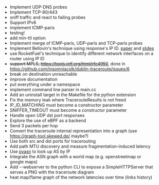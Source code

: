 * Implement UDP-DNS probes
* Implement TCP-80/443
* sniff traffic and react to failing probes
* Support IPv6
* implement ICMP-paris
* testing!
* add min-ttl option
* Implement merge of ICMP-paris, UDP-paris and TCP-paris probes
* Implement Bellovin's  technique using response's IP ID.
  [paper](https://www.cs.columbia.edu/~smb/papers/fnat.pdf) and
  [slides](https://www.cs.columbia.edu/~smb/talks/findnat.pdf)
* use RocketFuel's technique to identify different network interfaces on a
  router using IP ID
* ~~support MPLS, https://tools.ietf.org/html/rfc4950~~, done in https://github.com/insomniacslk/dublin-traceroute/issues/6
* break on destination unreachable
* improve documentation
* put everything under a namespace
* implement command line parser in main.cc
* Add an uninstall target in the Makefile for the python extension
* Fix the memory leak where TracerouteResults is not freed
* IP_ID_MATCHING must become a constructor parameter
* SNIFFER_TIMEOUT must become a constructor parameter
* Handle open UDP dst port responses
* Explore the use of eBPF as a backend
* Send 3 packets per hop
* Convert the traceroute internal representation into a graph (use https://graph-tool.skewed.de/ maybe?)
* Use both src and dst ports for tracerouting
* Add path MTU discovery and measure fragmentation-induced latency
* Use [pyasn](https://github.com/hadiasghari/pyasn) to look up AS by IP
* Integrate the ASN graph with a world map (e.g. openstreetmap or google maps)
* Add --webserver to the python CLI to expose a SimpleHTTPServer that serves a PNG with the traceroute diagram
* heat map/flame graph of the network latencies over time (links history)

